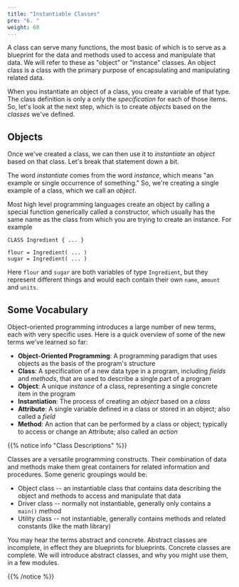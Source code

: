 ```yaml
---
title: "Instantiable Classes"
pre: "6. "
weight: 60
---
```


A class can serve many functions, the most basic of which is to serve as a blueprint for the data and methods used to access and manipulate that data.  We will refer to these as "object" or "instance" classes.  An object class is a class with the primary purpose of encapsulating and manipulating related data.

When you instantiate an object of a class, you create a variable of that type.  The class definition is only a only the _specification_ for each of those items. So, let's look at the next step, which is to create _objects_ based on the _classes_ we've defined.

## Objects

Once we've created a class, we can then use it to _instantiate_ an _object_ based on that class. Let's break that statement down a bit.

The word _instantiate_ comes from the word _instance_, which means "an example or single occurrence of something." So, we're creating a single example of a class, which we call an _object_. 

Most high level programming languages create an object by calling a special function generically called a constructor, which usually has the same name as the class from which you are trying to create an instance.  For example

```text
CLASS Ingredient { ... }

flour = Ingredient( ... )
sugar = Ingredient( ... )
```

Here `flour` and `sugar` are both variables of type `Ingredient`, but they represent different things and would each contain their own `name`, `amount` and `units`.

## Some Vocabulary

Object-oriented programming introduces a large number of new terms, each with very specific uses. Here is a quick overview of some of the new terms we've learned so far:

* **Object-Oriented Programming**: A programming paradigm that uses objects as the basis of the program's structure
* **Class**: A specification of a new data type in a program, including _fields_ and _methods_, that are used to describe a single part of a program
* **Object**: A unique _instance_ of a class, representing a single concrete item in the program
* **Instantiation**: The process of creating an _object_ based on a _class_
* **Attribute**: A single variable defined in a class or stored in an object; also called a _field_
* **Method**: An action that can be performed by a class or object; typically to access or change an Attribute; also called an _action_ 

{{% notice info "Class Descriptions" %}}

Classes are a versatile programming constructs.  Their combination of data and methods make them great containers for related information and procedures.  Some generic groupings would be:

* Object class  -- an instantiable class that contains data describing the object and methods to access and manipulate that data
* Driver class  -- normally not instantiable, generally only contains a `main()` method
* Utility class -- not instantiable, generally contains methods and related constants (like the math library)

You may hear the terms abstract and concrete.  Abstract classes are incomplete, in effect they are blueprints for blueprints.  Concrete classes are complete. We will introduce abstract classes, and why you might use them, in a few modules.

{{% /notice %}}